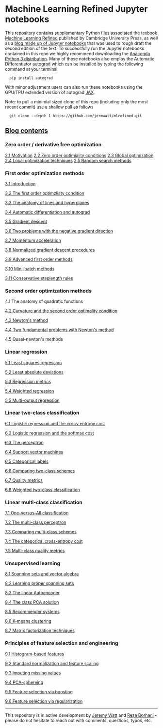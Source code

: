 # Machine Learning Refined Jupyter notebooks 

This repository contains supplementary Python files associated the texbook [Machine Learning Refined](http://www.mlrefined.com) published by Cambridge University Press, as well as a [blog made up of Jupyter notebooks](https://jermwatt.github.io/mlrefined/index.html) that was used to rough draft the second edition of the text.  To successfully run the Jupyter notebooks contained in this repo we highly recommend downloading the [Anaconda Python 3 distribution](https://www.anaconda.com/download/#macos).  Many of these notebooks also employ the Automatic Differentiator [autograd](https://github.com/HIPS/autograd) which can be installed by typing the following command at your terminal
      
      pip install autograd
      
With minor adjustment users can also run these notebooks using the GPU/TPU extended version of autograd  [JAX](https://github.com/google/jax).

Note: to pull a minimial sized clone of this repo (including only the most recent commit) use a shallow pull as follows
      
      git clone --depth 1 https://github.com/jermwatt/mlrefined.git
      
      
## [Blog contents](https://jermwatt.github.io/mlrefined/index.html)

### Zero order / derivative free optimization

[2.1  Motivation](https://jermwatt.github.io/mlrefined/blog_posts/2_Zero_order_methods/2_0_Motivation.html) 
[2.2 Zero order optimiality conditions](https://jermwatt.github.io/mlrefined/blog_posts/2_Zero_order_methods/2_1_Zero.html) 
[2.3 Global optimization](https://jermwatt.github.io/mlrefined/blog_posts/2_Zero_order_methods/2_2_Global.html)   
[2.4 Local optimization techniques](https://jermwatt.github.io/mlrefined/blog_posts/2_Zero_order_methods/2_3_Local.html)
[2.5 Random search methods](https://jermwatt.github.io/mlrefined/blog_posts/2_Zero_order_methods/2_4_Random.html)

### First order optimization methods

[3.1 Introduction](https://jermwatt.github.io/mlrefined/blog_posts/3_First_order_methods/3_0_Introduction.html)

[3.2 The first order optimzliaty condition](https://jermwatt.github.io/mlrefined/blog_posts/3_First_order_methods/3_1_First.html)

[3.3 The anatomy of lines and hyperplanes](https://jermwatt.github.io/mlrefined/blog_posts/3_First_order_methods/3_2_Hyperplane.html)

[3.4 Automatic differentiation and autograd](https://jermwatt.github.io/mlrefined/blog_posts/3_First_order_methods/3_4_Automatic.html)

[3.5 Gradient descent](https://jermwatt.github.io/mlrefined/blog_posts/3_First_order_methods/3_5_Descent.html)

[3.6 Two problems with the negative gradient direction](https://jermwatt.github.io/mlrefined/blog_posts/3_First_order_methods/3_6_Problems.html)

[3.7 Momentum acceleration](https://jermwatt.github.io/mlrefined/blog_posts/3_First_order_methods/3_7_Momentum.html)

[3.8 Normalized gradient descent procedures](https://jermwatt.github.io/mlrefined/blog_posts/3_First_order_methods/3_8_Normalized.html)

[3.9 Advanced first order methods](https://jermwatt.github.io/mlrefined/blog_posts/3_First_order_methods/3_9_Advanced.html)

[3.10 Mini-batch methods](https://jermwatt.github.io/mlrefined/blog_posts/3_First_order_methods/3_10_Minibatch.html)

[3.11 Conservative steplength rules](https://jermwatt.github.io/mlrefined/blog_posts/3_First_order_methods/3_11_Conservative.html)

### Second order optimization methods

4.1  The anatomy of quadratic functions

[4.2 Curvature and the second order optimality condition](https://jermwatt.github.io/mlrefined/blog_posts/4_Second_order_methods/4_2_Second.html)

[4.3 Newton's method](https://jermwatt.github.io/mlrefined/blog_posts/4_Second_order_methods/4_3_Newtons.html)

[4.4 Two fundamental problems with Newton's method](https://jermwatt.github.io/mlrefined/blog_posts/4_Second_order_methods/4_4_Problems.html)

4.5 Quasi-newton's methods

### Linear regression
[5.1 Least squares regression](https://jermwatt.github.io/mlrefined/blog_posts/5_Linear_regression/5_1_Least.html)

[5.2 Least absolute deviations](https://jermwatt.github.io/mlrefined/blog_posts/5_Linear_regression/5_2_Absolute.html)

[5.3 Regression metrics](https://jermwatt.github.io/mlrefined/blog_posts/5_Linear_regression/5_3_Metrics.html)

[5.4 Weighted regression](https://jermwatt.github.io/mlrefined/blog_posts/5_Linear_regression/5_4_Weighted.html)

[5.5 Multi-output regression](https://jermwatt.github.io/mlrefined/blog_posts/5_Linear_regression/5_5_Multi.html)

### Linear two-class classification

[6.1 Logistic regression and the cross-entropy cost](https://jermwatt.github.io/mlrefined/blog_posts/6_Linear_twoclass_classification/6_1_Cross_entropy.html)

[6.2 Logistic regression and the softmax cost](https://jermwatt.github.io/mlrefined/blog_posts/6_Linear_twoclass_classification/6_2_Softmax.html)

[6.3 The perceptron](https://jermwatt.github.io/mlrefined/blog_posts/6_Linear_twoclass_classification/6_3_Perceptron.html)

[6.4 Support vector machines](https://jermwatt.github.io/mlrefined/blog_posts/6_Linear_twoclass_classification/6_4_SVMs.html)

[6.5 Categorical labels](https://jermwatt.github.io/mlrefined/blog_posts/6_Linear_twoclass_classification/6_5_Categorical.html)

[6.6 Comparing two-class schemes](https://jermwatt.github.io/mlrefined/blog_posts/6_Linear_twoclass_classification/6_6_Comparison.html)

[6.7 Quality metrics](https://jermwatt.github.io/mlrefined/blog_posts/6_Linear_twoclass_classification/6_7_Metrics.html)

[6.8 Weighted two-class classification](https://jermwatt.github.io/mlrefined/blog_posts/6_Linear_twoclass_classification/6_8_Weighted.html)

### Linear multi-class classification

[7.1 One-versus-All classification](https://jermwatt.github.io/mlrefined/blog_posts/7_Linear_multiclass_classification/7_1_OvA.html)

[7.2 The multi-class perceptron](https://jermwatt.github.io/mlrefined/blog_posts/7_Linear_multiclass_classification/7_2_Perceptron.html)

[7.3 Comparing multi-class schemes](https://jermwatt.github.io/mlrefined/blog_posts/7_Linear_multiclass_classification/7_3_Comparison.html)

[7.4 The categorical cross-entropy cost](https://jermwatt.github.io/mlrefined/blog_posts/7_Linear_multiclass_classification/7_4_Categorical.html)

[7.5 Multi-class quality metrics](https://jermwatt.github.io/mlrefined/blog_posts/7_Linear_multiclass_classification/7_5_Metrics.html)


### Unsupervised learning

[8.1 Spanning sets and vector algebra](https://jermwatt.github.io/mlrefined/blog_posts/8_Linear_unsupervised_learning/8_1_Spanning.html)

[8.2 Learning proper spanning sets](https://jermwatt.github.io/mlrefined/blog_posts/8_Linear_unsupervised_learning/8_2_PCA.html)

[8.3 The linear Autoencoder](https://jermwatt.github.io/mlrefined/blog_posts/8_Linear_unsupervised_learning/8_3_Autoencoder.html)

[8.4 The class PCA solution](https://jermwatt.github.io/mlrefined/blog_posts/8_Linear_unsupervised_learning/8_4_Classic.html)

[8.5 Recommender systems](https://jermwatt.github.io/mlrefined/blog_posts/8_Linear_unsupervised_learning/8_5_Recommender.html)

[8.6 K-means clustering](https://jermwatt.github.io/mlrefined/blog_posts/8_Linear_unsupervised_learning/8_6_Kmeans.html)

[8.7 Matrix factorization techniques](https://jermwatt.github.io/mlrefined/blog_posts/8_Linear_unsupervised_learning/8_7_Factorization.html)

### Principles of feature selection and engineering

[9.1 Histogram-based features](https://jermwatt.github.io/mlrefined/blog_posts/9_Feature_engineer_select/9_1_Histogram.html)

[9.2 Standard normalization and feature scaling](https://jermwatt.github.io/mlrefined/blog_posts/9_Feature_engineer_select/9_2_Scaling.html)

[9.3 Imputing missing values](https://jermwatt.github.io/mlrefined/blog_posts/9_Feature_engineer_select/9_3_Cleaning.html)

[9.4 PCA-sphereing](https://jermwatt.github.io/mlrefined/blog_posts/9_Feature_engineer_select/9_4_PCA_sphereing.html)

[9.5 Feature selection via boosting](https://jermwatt.github.io/mlrefined/blog_posts/9_Feature_engineer_select/9_5_Boosting.html)

[9.6 Feature selection via regularization](https://jermwatt.github.io/mlrefined/blog_posts/9_Feature_engineer_select/9_6_Regularization.html)




--- 
This repository is in active development by [Jeremy Watt](mailto:jeremy@dgsix.com) and [Reza Borhani](mailto:reza@dgsix.com) - please do not hesitate to reach out with comments, questions, typos, etc.

